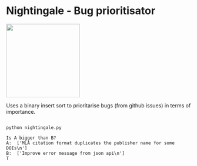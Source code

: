# Nightingale - Bug prioritisator


<img src="https://i1.wp.com/komotoz.ru/photo/zhivotnye/images/solovey/solovey_10.jpg" width="200" >

Uses a binary insert sort to prioritarise bugs (from github issues) in terms of importance.



```shell

python nightingale.py

Is A bigger than B?
A:  ['MLA citation format duplicates the publisher name for some DOIs\n']
B:  ['Improve error message from json api\n']
T

```